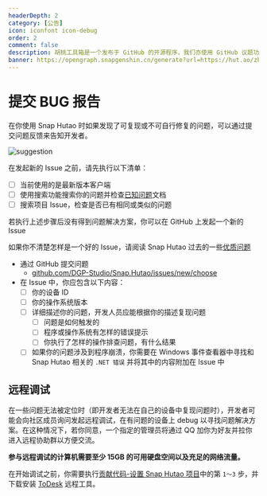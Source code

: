 ```yaml
---
headerDepth: 2
category: [公告]
icon: iconfont icon-debug
order: 2
comment: false
description: 胡桃工具箱是一个发布于 GitHub 的开源程序，我们亦使用 GitHub 议题功能来收集问题反馈，你可以通过 GitHub Issues 来提交问题报告。
banner: https://opengraph.snapgenshin.cn/generate?url=https://hut.ao/zh/statements/bug-report.html
---
```


# 提交 BUG 报告

在你使用 Snap Hutao 时如果发现了可复现或不可自行修复的问题，可以通过提交问题反馈来告知开发者。

![suggestion](https://img.alicdn.com/imgextra/i3/1797064093/O1CN01jXBMbe1g6du15k9kx_!!1797064093.jpg_.webp)

在发起新的 Issue 之前，请先执行以下清单：

- [ ] 当前使用的是最新版本客户端
- [ ] 使用搜索功能搜索你的问题并检查[已知问题](../advanced/known-issue.md)文档
- [ ] 搜索项目 Issue，检查是否已有相同或类似的问题

若执行上述步骤后没有得到问题解决方案，你可以在 GitHub 上发起一个新的 Issue

如果你不清楚怎样是一个好的 Issue，请阅读 Snap Hutao 过去的一些[优质问题](https://github.com/DGP-Studio/Snap.Hutao/issues?q=is%3Aissue%20label%3A%E4%BC%98%E8%B4%A8%E9%97%AE%E9%A2%98)

- 通过 GitHub 提交问题
  - [github.com/DGP-Studio/Snap.Hutao/issues/new/choose](https://github.com/DGP-Studio/Snap.Hutao/issues/new/choose)
- 在 Issue 中，你应包含以下内容：
  - [ ] 你的设备 ID
  - [ ] 你的操作系统版本
  - [ ] 详细描述你的问题，开发人员应能根据你的描述复现问题
    - [ ] 问题是如何触发的
    - [ ] 程序或操作系统有怎样的错误提示
    - [ ] 你执行了怎样的操作排查问题，有什么结果
  - [ ] 如果你的问题涉及到程序崩溃，你需要在 Windows 事件查看器中寻找和 Snap Hutao 相关的 `.NET 错误` 并将其中的内容附加在 Issue 中

## 远程调试

在一些问题无法被定位时（即开发者无法在自己的设备中复现问题时），开发者可能会向社区成员询问发起远程调试，在有问题的设备上 debug 以寻找问题解决方案。在这种情况下，若你同意，一个指定的管理员将通过 QQ 加你为好友并拉你进入远程协助群以方便交流。

**参与远程调试的计算机需要至少 15GB 的可用硬盘空间以及充足的网络流量。**

在开始调试之前，你需要执行[贡献代码-设置 Snap Hutao 项目](../development/contribute.md#设置-snaphutao-项目)中的第 `1～3` 步，并下载安装 [ToDesk](https://www.todesk.com/download.html) 远程工具。
